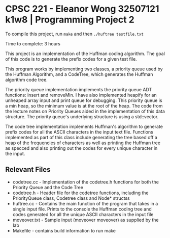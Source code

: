 # CPSC 221 - Eleanor Wong 32507121 k1w8 | Programming Project 2
To compile this project, run `make` and then `./huftree testfile.txt`

Time to complete: 3 hours

This project is an implementation of the Huffman coding algorithm. The goal of this code is to generate the prefix codes for a given test file.

This program works by implementing two classes, a priority queue used by the Huffman Algorithm, and a CodeTree, which generates the Huffman algorithm code tree.

The priority queue implementation implements the priority queue ADT functions: insert and removeMin. I have also implemented heapify for an unheaped array input and print queue for debugging. This priority queue is a min heap, so the minimum value is at the root of the heap. The code from the lecture notes on Priority Queues aided in the implementation of this data structure. The priority queue's underlying structure is using a std::vector.

The code tree implementation implements Huffman's algorithm to generate prefix codes for all the ASCII characters in the input text file. Functions implemented as part of this class include generating the tree based off a heap of the frequencies of characters as well as printing the Huffman tree as specced and also printing out the codes for every unique character in the input.


## Relevant Files
* codetree.cc - Implementation of the codetree.h functions for both the Priority Queue and the Code Tree
* codetree.h - Header file for the codetree functions, including the PriorityQueue class, Codetree class and Node* structss
* huftree.cc - Contains the main function of the program that takes in a single input file. Prints to the console the Huffman coding tree and codes generated for all the unique ASCII characters in the input file
* moveover.txt - Sample input (moveover moveover) as supplied by the lab
* Makefile - contains build information to run make
